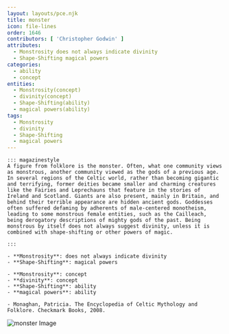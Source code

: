 ```yaml
---
layout: layouts/pce.njk
title: monster
icon: file-lines
order: 1646
contributors: [ 'Christopher Godwin' ]
attributes:
  - Monstrosity does not always indicate divinity
  - Shape-Shifting magical powers
categories:
  - ability
  - concept
entities:
  - Monstrosity(concept)
  - divinity(concept)
  - Shape-Shifting(ability)
  - magical powers(ability)
tags:
  - Monstrosity
  - divinity
  - Shape-Shifting
  - magical powers
---
```

``` tab [group1:Info]
::: magazinestyle
A figure from folklore is the monster. Often, what one community views as monstrous, another community viewed as the gods of a previous age. In several regions of the Celtic world, rather than becoming gigantic and terrifying, former deities became smaller and charming creatures like the Fairies and Leprechauns that feature in the stories of Ireland and Scotland. Giants are also present, mainly in Britain, and behind their terrible appearance are hidden ancient gods. Goddesses often suffered defaming by adherents of male-centered monotheism, leading to some monstrous female entities, such as the Cailleach, being derogatory descriptions of mighty gods of the past. Being monstrous by itself does not always suggest divinity, unless it is combined with shape-shifting or other powers of magic.

:::
```
``` tab [group1:Attributes]
- **Monstrosity**: does not always indicate divinity
- **Shape-Shifting**: magical powers
```
``` tab [group1:Entities]
- **Monstrosity**: concept
- **divinity**: concept
- **Shape-Shifting**: ability
- **magical powers**: ability
```
``` tab [group1:Sources]
- Monaghan, Patricia. The Encyclopedia of Celtic Mythology and Folklore. Checkmark Books, 2008.
```
![monster Image](https://upload.wikimedia.org/wikipedia/commons/thumb/d/d6/The_Allegory_of_Immortality_by_Giulio_Romano%2C_c._1540.jpg/1200px-The_Allegory_of_Immortality_by_Giulio_Romano%2C_c._1540.jpg)
